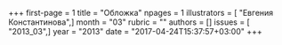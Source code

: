 +++
first-page = 1
title = "Обложка"
npages = 1
illustrators = [ "Евгения Константинова",]
month = "03"
rubric = ""
authors = []
issues = [ "2013_03",]
year = "2013"
date = "2017-04-24T15:37:57+03:00"
+++
